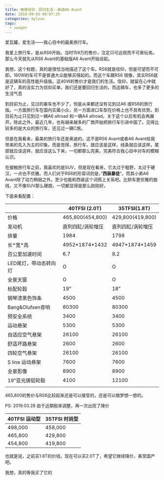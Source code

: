 ```yaml
---
title: 触摸信仰，回归生活--奥迪A6 Avant
date: 2018-09-03 09:07:25
categories: mylove
tags:
  - iwagon
---
```


爱瓦罐，爱生活——我心目中的最美旅行车。

<!--more-->

我爱上旅行车，是从RS6开始。当时159万的售价，注定只可远观而不可亵玩焉。那么今天就先从RS6 Avant的基础版A6 Avant开始谈起。

我想，这个标题，真的是很恰当地描述了这个车。RS6就是信仰，但是可望而不可即。160W的车可不是普通大众能够买得起的。而这个车跟RS6 很像，其实RS6就是这辆车的高性能升级版。这40W的售价才是我们的生活。信仰，就留在心中就好了，真的没实力为信仰买单，我们还是要回归生活的，而这辆车，也多了更多的生活气息

到目前为止，见过的豪车也不少了，但是从来都还没有见到过A6 或RS6的旅行版。一方面旅行车在国内实属小众，另一方面进口车型在价格上也不具有优势。到目前为止只见到过一辆A6 allroad 和一辆A4 allroad。关于这个以后有机会再展开。除此之外，最近几年，也有越来越多的厂商开始把旅行车引进中国了。见得比较多的是大众的旅行车，还见过一辆C旅。

但是在我看来，最美的旅行车还是奥迪的。这不是RS6 Avant或者A6 Avant给我带来的先入为主的印象。而是觉得，旅行车，就应该是这样，线条就应该这样，尾部就应该这样，就应该这么下来，一切都那么完美，完美符合我心目中对车的模糊认识。

在接触旅行车之前，我喜欢的是SUV，但是现在看来，它太过于粗野，太过于硬汉，一点也不优雅。而人们对于RS6的形容词则是，”**西装暴徒**“。而其小弟A6 Avant除了动力稍弱之外，至少也能和西装这个词搭上关系吧。比轿车更优雅的曲线，又不像SUV那么硬朗，一切都显得是那么刚刚好。

下面来看配置：


|                       | 40TFSI (2.0T)     | 35TFSI(1.8T)      |
| --------------------- | ----------------- | ----------------- |
| 价格                  | 465,800(454,800)  | 429,800(419,800)  |
| 发动机                | 直列四缸/涡轮增压 | 直列四缸/涡轮增压 |
| 排量                  | 1984              | 1798              |
| 长\*宽\*高            | 4952\*1874\*1432  | 4947\*1874\*1459  |
| 百公里加速时间        | 6.7               | 8.2               |
| LED尾灯，带动态转向灯 | O                 | O                 |
| 全景天窗              | O                 | O                 |
| 标配轮毂              | 19”               | 18”               |
| 钢琴漆黑色饰条        | 4500              | 4500              |
| Bang&Olufsen音响      | 80300             | 80300             |
| 预安全系统            | 3400              | 3400              |
| 运动悬架              | 5300              | 5300              |
| 自适应空气悬架        | 26100             | 26100             |
| 舒适坏路悬架          | 2600              | 2600              |
| 四轮空气悬架          | 26100             | 26100             |
| S line 运动悬架       | 7600              | 7600              |
| 全景影像              | 8900              | 8900              |
| 19”亚光铸铝轮毂       | 4100              | 12100             |
|                       |                   |                   |

465,800的售价与RS6比较起来还是可以接受的，还是可以做梦想一想的。

PS: 2019.03.28 由于近期税率调整，再一次出现了降价

| 40TFSI 运动型 | 35TFSI 时尚型 |
| ------------- | ------------- |
| 498,000       | 458,000       |
| 465,800       | 429,800       |
| 454,800       | 419,800       |

也就是说，之前买1.8T的价钱，现在可以买2.0T了，希望它继续降价，甚至国产吧。

我想，真的等我买了它的